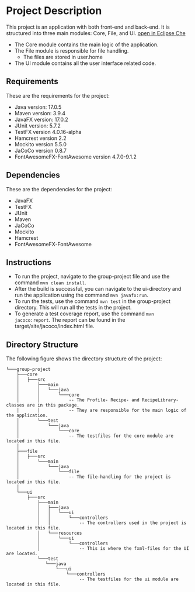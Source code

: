# Project Description

This project is an application with both front-end and back-end. It is structured into three main modules: Core, File, and UI.
[open in Eclipse Che](https://che.stud.ntnu.no/#https://gitlab.stud.idi.ntnu.no/it1901/groups-2023/gr2304/gr2304/-/tree/55-make-compatible-with-eclipse-che?ref_type=heads?new)

- The Core module contains the main logic of the application.
- The File module is responsible for file handling.
  - The files are stored in user.home
- The UI module contains all the user interface related code.

## Requirements

These are the requirements for the project:

- Java version: 17.0.5
- Maven version: 3.9.4
- JavaFX version: 17.0.2
- JUnit version: 5.7.2
- TestFX version 4.0.16-alpha
- Hamcrest version 2.2
- Mockito version 5.5.0
- JaCoCo version 0.8.7
- FontAwesomeFX-FontAwesome version 4.7.0-9.1.2

## Dependencies

These are the dependencies for the project:

- JavaFX
- TestFX
- JUnit
- Maven
- JaCoCo
- Mockito
- Hamcrest
- FontAwesomeFX-FontAwesome

## Instructions

- To run the project, navigate to the group-project file and use the command `mvn clean install`.  
- After the build is successful, you can navigate to the ui-directory and run the application using the command `mvn javafx:run`.  
- To run the tests, use the command `mvn test` in the group-project directory. This will run all the tests in the project.  
- To generate a test coverage report, use the command `mvn jacoco:report`. The report can be found in the target/site/jacoco/index.html file.

## Directory Structure

The following figure shows the directory structure of the project:

    
```
└───group-project
    ├───core
    │   ├───src
    │       ├───main
    │       │   └───java
    │       │       └───core
    │       │           -- The Profile- Recipe- and RecipeLibrary-classes are in this package.            
    │       │           -- They are responsible for the main logic of the application.
    │       └───test
    │           └───java
    │               └───core 
    │                   -- The testfiles for the core module are located in this file.
    │   
    ├───file
    │   ├───src
    │       └───main
    │           └───java
    │               └───file
    │                   -- The file-handling for the project is located in this file.
    │   
    └───ui
        ├───src
            ├───main
            │   ├───java
            │   │   └───ui
            │   │       └───controllers
            │   │           -- The controllers used in the project is located in this file.
            │   └───resources
            │       └───ui
            │           └───controllers
            │               -- This is where the fxml-files for the UI are located.
            └───test
               └───java
                   └───ui
                       └───controllers
                            -- The testfiles for the ui module are located in this file.
                               


